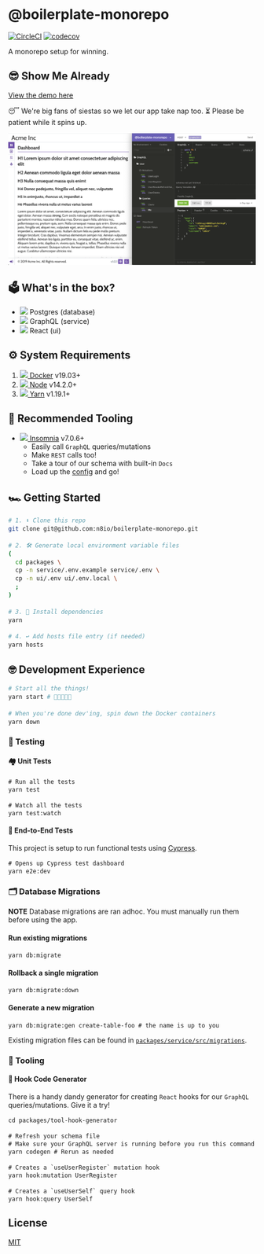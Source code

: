 # @boilerplate-monorepo

[![CircleCI](https://circleci.com/gh/n8io/boilerplate-monorepo/tree/master.svg?style=svg)](https://circleci.com/gh/n8io/boilerplate-monorepo/tree/master)
[![codecov](https://codecov.io/gh/n8io/boilerplate-monorepo/branch/master/graph/badge.svg)](https://codecov.io/gh/n8io/boilerplate-monorepo)

A monorepo setup for winning.

## 😎 Show Me Already

[View the demo here](https://n8io-boilerplate-monorepo-ui.herokuapp.com)

😴 We're big fans of siestas so we let our app take nap too. ⏳ Please be patient while it spins up.

<img src="screenshot.png"/>

## 🗳️ What's in the box?

- <img src="https://www.google.com/s2/favicons?domain=postgresql.org"/> Postgres (database)
- <img src="https://www.google.com/s2/favicons?domain=graphql.org"/> GraphQL (service)
- <img src="https://www.google.com/s2/favicons?domain=reactjs.org"/> React (ui)

## ⚙️ System Requirements

1. <a href="https://docker.com"><img src="https://www.google.com/s2/favicons?domain=docker.com"/> Docker</a> v19.03+
2. <a href="https://nodejs.org"><img src="https://www.google.com/s2/favicons?domain=nodejs.org"/> Node</a> v14.2.0+
3. <a href="https://yarnpkg.com"><img src="https://www.google.com/s2/favicons?domain=yarnpkg.com"/> Yarn</a> v1.19.1+

## 🍔 Recommended Tooling

- <a href="https://insomnia.rest"><img src="https://www.google.com/s2/favicons?domain=insomnia.rest"/> Insomnia</a> v7.0.6+
  - Easily call `GraphQL` queries/mutations
  - Make `REST` calls too!
  - Take a tour of our schema with built-in `Docs`
  - Load up the [config](packages/service/insomnia/config.yaml) and go!

## 🏎 Getting Started

```bash
# 1. ⬇️ Clone this repo
git clone git@github.com:n8io/boilerplate-monorepo.git

# 2. 🛠️ Generate local environment variable files
(
  cd packages \
  cp -n service/.env.example service/.env \
  cp -n ui/.env ui/.env.local \
  ;
)

# 3. 🌱 Install dependencies
yarn

# 4. ↩️ Add hosts file entry (if needed)
yarn hosts
```

## 🤓 Development Experience

```bash
# Start all the things!
yarn start # 👏🤜🤛🍾🥳

# When you're done dev'ing, spin down the Docker containers
yarn down
```

### 🧪 Testing

#### 🏘️ Unit Tests

```shell
# Run all the tests
yarn test

# Watch all the tests
yarn test:watch
```

#### 🌲 End-to-End Tests

This project is setup to run functional tests using [Cypress](https://www.cypress.io).

```shell
# Opens up Cypress test dashboard
yarn e2e:dev
```

### 🗂 Database Migrations

**NOTE** Database migrations are ran adhoc. You must manually run them before using the app.

#### Run existing migrations

```shell
yarn db:migrate
```

#### Rollback a single migration

```shell
yarn db:migrate:down
```

#### Generate a new migration

```shell
yarn db:migrate:gen create-table-foo # the name is up to you
```

Existing migration files can be found in [`packages/service/src/migrations`](packages/service/src/migrations).

### 🧰 Tooling

#### 🎣 Hook Code Generator

There is a handy dandy generator for creating `React` hooks for our `GraphQL` queries/mutations. Give it a try!

```shell
cd packages/tool-hook-generator

# Refresh your schema file
# Make sure your GraphQL server is running before you run this command
yarn codegen # Rerun as needed

# Creates a `useUserRegister` mutation hook
yarn hook:mutation UserRegister

# Creates a `useUserSelf` query hook
yarn hook:query UserSelf
```

## License

[MIT](https://choosealicense.com/licenses/mit/)

